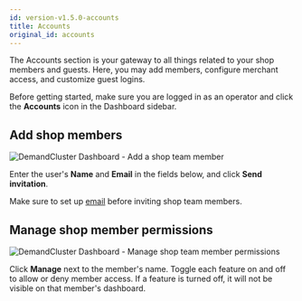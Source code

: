 ```yaml
---
id: version-v1.5.0-accounts
title: Accounts
original_id: accounts
---
```

    
The Accounts section is your gateway to all things related to your shop members and guests. Here, you may add members, configure merchant access, and customize guest logins.

Before getting started, make sure you are logged in as an operator and click the <i class="font-icon fa fa-users"></i> **Accounts** icon in the Dashboard sidebar.

## Add shop members

![](/assets/admin-accounts-add-member.png "DemandCluster Dashboard - Add a shop team member")

Enter the user's **Name** and **Email** in the fields below, and click **Send invitation**.

Make sure to set up [email](email-admin.md) before inviting shop team members.

## Manage shop member permissions

![](/assets/admin-accounts-manage.png "DemandCluster Dashboard - Manage shop team member permissions")

Click **Manage** next to the member's name. Toggle each feature on and off to allow or deny member access. If a feature is turned off, it will not be visible on that member's dashboard.

